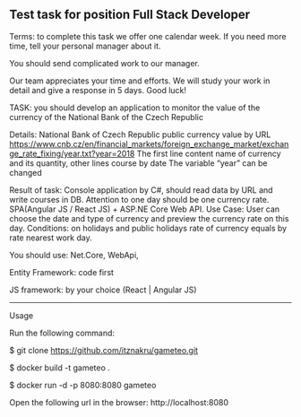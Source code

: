 Test task for position Full Stack Developer
--------------------------------------------------------------------------------------------------------------------------------
Terms: to complete this task we offer one calendar week. If you need more time, tell your personal manager about it.

You should send complicated work to our manager.

Our team appreciates your time and efforts.  We will study your work in detail and give a response in 5 days.
Good luck!


TASK: you should develop an application to monitor the value of the currency of the National Bank of the Czech Republic 

Details:
National Bank of Czech Republic public currency value by URL  https://www.cnb.cz/en/financial_markets/foreign_exchange_market/exchange_rate_fixing/year.txt?year=2018
The first line content name of currency and its quantity, other lines course by date
The variable “year” can be changed

Result of task:
Console application by C#, should read data by URL and write courses in DB. Attention to one day should be one currency rate.
SPA(Angular JS / React JS) + ASP.NE Core Web API. Use Case: User can choose the date and type of currency and preview the currency rate on this day. Conditions: on holidays and public holidays rate of currency equals by rate nearest work day.

You should use:
Net.Core, WebApi,

Entity Framework: code first

JS framework: by your choice (React | Angular JS) 

---------------------------------------------------------------------------------------------------------------------------------
Usage

Run the following command:

$ git clone https://github.com/itznakru/gameteo.git

$ docker build -t gameteo .

$ docker run -d -p 8080:8080 gameteo

Open the following url in the browser:
http://localhost:8080

